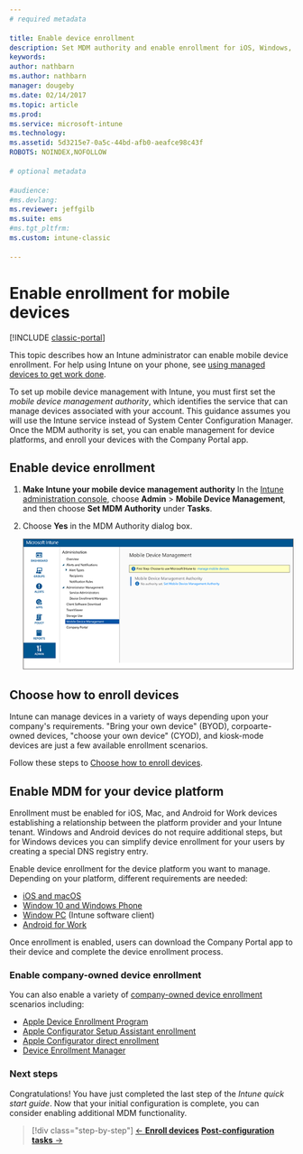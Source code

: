 ```yaml
---
# required metadata

title: Enable device enrollment 
description: Set MDM authority and enable enrollment for iOS, Windows, Android, and Mac devices.
keywords:
author: nathbarn
ms.author: nathbarn
manager: dougeby
ms.date: 02/14/2017
ms.topic: article
ms.prod:
ms.service: microsoft-intune
ms.technology:
ms.assetid: 5d3215e7-0a5c-44bd-afb0-aeafce98c43f
ROBOTS: NOINDEX,NOFOLLOW

# optional metadata

#audience:
#ms.devlang:
ms.reviewer: jeffgilb
ms.suite: ems
#ms.tgt_pltfrm:
ms.custom: intune-classic

---
```


# Enable enrollment for mobile devices

[!INCLUDE [classic-portal](../includes/classic-portal.md)]

This topic describes how an Intune administrator can enable mobile device enrollment. For help using Intune on your phone, see [using managed devices to get work done](https://docs.microsoft.com/intune-user-help/company-portal-frequently-asked-questions).

To set up mobile device management with Intune, you must first set the *mobile device management authority*, which identifies the service that can manage devices associated with your account. This guidance assumes you will use the Intune service instead of System Center Configuration Manager. Once the MDM authority is set, you can enable management for device platforms, and enroll your devices with the Company Portal app.

## Enable device enrollment

1. **Make Intune your mobile device management authority**
    In the [Intune administration console](https://manage.microsoft.com/), choose **Admin** > **Mobile Device Management**, and then choose **Set MDM Authority** under **Tasks**.  

2. Choose **Yes** in the MDM Authority dialog box.

	![Admin console. Set mdm to Intune](../media/intune-mdm-authority.png)

## Choose how to enroll devices

Intune can manage devices in a variety of ways depending upon your company's requirements. "Bring your own device" (BYOD), corpoarte-owned devices, "choose your own device" (CYOD), and kiosk-mode devices are just a few available enrollment scenarios.

Follow these steps to [Choose how to enroll devices](choose-how-to-enroll-devices1.md).

## Enable MDM for your device platform
Enrollment must be enabled for iOS, Mac, and Android for Work devices establishing a relationship between the platform provider and your Intune tenant. Windows and Android devices do not require additional steps, but for Windows devices you can simplify device enrollment for your users by creating a special DNS registry entry.

Enable device enrollment for the device platform you want to manage. Depending on your platform, different requirements are needed:

- [iOS and macOS](/intune-classic/deploy-use/set-up-ios-and-mac-management-with-microsoft-intune)
- [Window 10 and Windows Phone](/intune-classic/deploy-use/set-up-windows-device-management-with-microsoft-intune)
- [Window PC](/intune-classic/deploy-use/manage-windows-pcs-with-microsoft-intune) (Intune software client)
- [Android for Work](/intune-classic/deploy-use/set-up-android-for-work)

Once enrollment is enabled, users can download the Company Portal app to their device and complete the device enrollment process.

### Enable company-owned device enrollment
You can also enable a variety of [company-owned device enrollment](/intune-classic/deploy-use/manage-corporate-owned-devices) scenarios including:
- [Apple Device Enrollment Program](/intune-classic/deploy-use/ios-device-enrollment-program-in-microsoft-intune)
- [Apple Configurator Setup Assistant enrollment](/intune-classic/deploy-use/ios-setup-assistant-enrollment-in-microsoft-intune)
- [Apple Configurator direct enrollment](/intune-classic/deploy-use/ios-direct-enrollment-in-microsoft-intune)
- [Device Enrollment Manager](/intune-classic/deploy-use/enroll-corporate-owned-devices-with-the-device-enrollment-manager-in-microsoft-intune)

### Next steps
Congratulations! You have just completed the last step of the *Intune quick start guide*. Now that your initial configuration is complete, you can consider enabling additional MDM functionality.

>[!div class="step-by-step"]
>[&larr; **Enroll devices**](.\start-with-a-paid-subscription-to-microsoft-intune-step-8.md)     [**Post-configuration tasks** &rarr;](.\post-configuration-tasks.md)  
